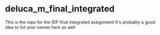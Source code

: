 # deluca_m_final_integrated
This is the repo for the IDP final integrated assignment
It's probably a good idea to list your names here as well
